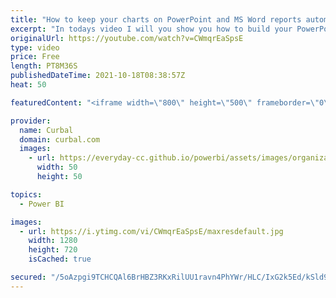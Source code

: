 ```yaml
---
title: "How to keep your charts on PowerPoint and MS Word reports automatically updated!! | Power BI, Excel"
excerpt: "In todays video I will you show you how to build your PowerPoint and Word reports so your charts will update automatically!!!  The data-witches blog: https://data-witches.com/2021/02/23/automatically-updating-word-or-powerpoint-with-power-bi-data/  Chapters: 00:00 intro 00:20 Proper credit to the data"
originalUrl: https://youtube.com/watch?v=CWmqrEaSpsE
type: video
price: Free
length: PT8M36S
publishedDateTime: 2021-10-18T08:38:57Z
heat: 50

featuredContent: "<iframe width=\"800\" height=\"500\" frameborder=\"0\" src=\"https://www.youtube.com/embed/CWmqrEaSpsE\" allow=\"accelerometer; autoplay; encrypted-media; gyroscope; picture-in-picture\" allowfullscreen></iframe>"

provider:
  name: Curbal
  domain: curbal.com
  images:
    - url: https://everyday-cc.github.io/powerbi/assets/images/organizations/curbal.com-50x50.jpg
      width: 50
      height: 50

topics:
  - Power BI

images:
  - url: https://i.ytimg.com/vi/CWmqrEaSpsE/maxresdefault.jpg
    width: 1280
    height: 720
    isCached: true

secured: "/5oAzpgi9TCHCQAl6BrHBZ3RKxRilUU1ravn4PhYWr/HLC/IxG2k5Ed/kSld9PaGiV65Mu3DrnKFufsdRZGymisXuTvDzekiaNRpJMzQ+1fVG0QPVJPWd78lU3lKCg9bFwb9Lr8ARumEpOVryjLL61w9NMxMqB1fVCtNKgjHMgzJS0pB9k07xTgnYM78CL0mSGVH1eQ7KXh7hn/WysTY5l59/YTuEr7LL+jN+MxaDC4xwWBjoqZaDsANdwKUfg3z1QzC3xCzm0Bw7X26WX7Fki2+sDaru4Q3j/170iKiOZmE2qg6CiOMOsNn0PxC4aWrnadcq61Q5N20F10XKVBgPpMWK42OQnfxTUtvAMQ7RwkCOsQlaqOZ4s5Wsol+He96/9SSddMfS+zYJ8ch0gKcerJt7rw2BL+Sn3n3XcirjPU=;gR7QsYTpL2zLgp9voukZqw=="
---
```


